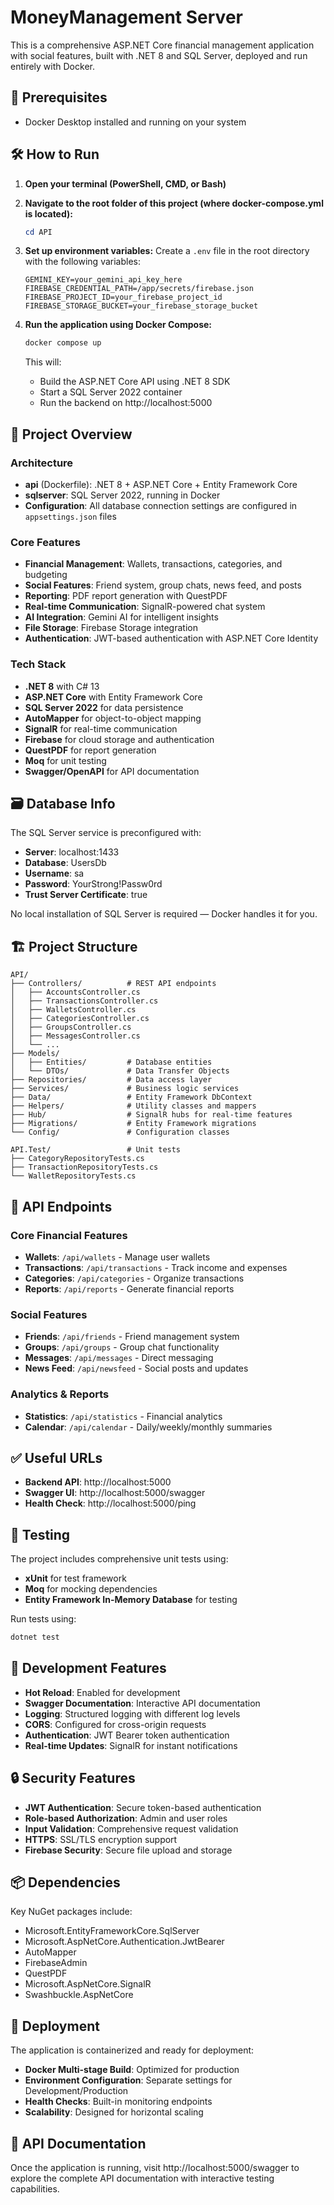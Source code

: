 # MoneyManagement Server

This is a comprehensive ASP.NET Core financial management application with social features, built with .NET 8 and SQL Server, deployed and run entirely with Docker.

## 🚀 Prerequisites

- Docker Desktop installed and running on your system

## 🛠️ How to Run

1. **Open your terminal (PowerShell, CMD, or Bash)**

2. **Navigate to the root folder of this project (where docker-compose.yml is located):**
   ```powershell
   cd API
   ```

3. **Set up environment variables:**
   Create a `.env` file in the root directory with the following variables:
   ```env
   GEMINI_KEY=your_gemini_api_key_here
   FIREBASE_CREDENTIAL_PATH=/app/secrets/firebase.json
   FIREBASE_PROJECT_ID=your_firebase_project_id
   FIREBASE_STORAGE_BUCKET=your_firebase_storage_bucket
   ```

4. **Run the application using Docker Compose:**
   ```powershell
   docker compose up
   ```

   This will:
   - Build the ASP.NET Core API using .NET 8 SDK
   - Start a SQL Server 2022 container
   - Run the backend on http://localhost:5000

## 📂 Project Overview

### Architecture
- **api** (Dockerfile): .NET 8 + ASP.NET Core + Entity Framework Core
- **sqlserver**: SQL Server 2022, running in Docker
- **Configuration**: All database connection settings are configured in `appsettings.json` files

### Core Features
- **Financial Management**: Wallets, transactions, categories, and budgeting
- **Social Features**: Friend system, group chats, news feed, and posts
- **Reporting**: PDF report generation with QuestPDF
- **Real-time Communication**: SignalR-powered chat system
- **AI Integration**: Gemini AI for intelligent insights
- **File Storage**: Firebase Storage integration
- **Authentication**: JWT-based authentication with ASP.NET Core Identity

### Tech Stack
- **.NET 8** with C# 13
- **ASP.NET Core** with Entity Framework Core
- **SQL Server 2022** for data persistence
- **AutoMapper** for object-to-object mapping
- **SignalR** for real-time communication
- **Firebase** for cloud storage and authentication
- **QuestPDF** for report generation
- **Moq** for unit testing
- **Swagger/OpenAPI** for API documentation

## 🗃️ Database Info

The SQL Server service is preconfigured with:
- **Server**: localhost:1433
- **Database**: UsersDb
- **Username**: sa
- **Password**: YourStrong!Passw0rd
- **Trust Server Certificate**: true

No local installation of SQL Server is required — Docker handles it for you.

## 🏗️ Project Structure

```
API/
├── Controllers/          # REST API endpoints
│   ├── AccountsController.cs
│   ├── TransactionsController.cs
│   ├── WalletsController.cs
│   ├── CategoriesController.cs
│   ├── GroupsController.cs
│   ├── MessagesController.cs
│   └── ...
├── Models/
│   ├── Entities/         # Database entities
│   └── DTOs/             # Data Transfer Objects
├── Repositories/         # Data access layer
├── Services/             # Business logic services
├── Data/                 # Entity Framework DbContext
├── Helpers/              # Utility classes and mappers
├── Hub/                  # SignalR hubs for real-time features
├── Migrations/           # Entity Framework migrations
└── Config/               # Configuration classes

API.Test/                 # Unit tests
├── CategoryRepositoryTests.cs
├── TransactionRepositoryTests.cs
└── WalletRepositoryTests.cs
```

## 🔑 API Endpoints

### Core Financial Features
- **Wallets**: `/api/wallets` - Manage user wallets
- **Transactions**: `/api/transactions` - Track income and expenses
- **Categories**: `/api/categories` - Organize transactions
- **Reports**: `/api/reports` - Generate financial reports

### Social Features
- **Friends**: `/api/friends` - Friend management system
- **Groups**: `/api/groups` - Group chat functionality
- **Messages**: `/api/messages` - Direct messaging
- **News Feed**: `/api/newsfeed` - Social posts and updates

### Analytics & Reports
- **Statistics**: `/api/statistics` - Financial analytics
- **Calendar**: `/api/calendar` - Daily/weekly/monthly summaries

## ✅ Useful URLs

- **Backend API**: http://localhost:5000
- **Swagger UI**: http://localhost:5000/swagger
- **Health Check**: http://localhost:5000/ping

## 🧪 Testing

The project includes comprehensive unit tests using:
- **xUnit** for test framework
- **Moq** for mocking dependencies
- **Entity Framework In-Memory Database** for testing

Run tests using:
```powershell
dotnet test
```

## 🔧 Development Features

- **Hot Reload**: Enabled for development
- **Swagger Documentation**: Interactive API documentation
- **Logging**: Structured logging with different log levels
- **CORS**: Configured for cross-origin requests
- **Authentication**: JWT Bearer token authentication
- **Real-time Updates**: SignalR for instant notifications

## 🔒 Security Features

- **JWT Authentication**: Secure token-based authentication
- **Role-based Authorization**: Admin and user roles
- **Input Validation**: Comprehensive request validation
- **HTTPS**: SSL/TLS encryption support
- **Firebase Security**: Secure file upload and storage

## 📦 Dependencies

Key NuGet packages include:
- Microsoft.EntityFrameworkCore.SqlServer
- Microsoft.AspNetCore.Authentication.JwtBearer
- AutoMapper
- FirebaseAdmin
- QuestPDF
- Microsoft.AspNetCore.SignalR
- Swashbuckle.AspNetCore

## 🚀 Deployment

The application is containerized and ready for deployment:
- **Docker Multi-stage Build**: Optimized for production
- **Environment Configuration**: Separate settings for Development/Production
- **Health Checks**: Built-in monitoring endpoints
- **Scalability**: Designed for horizontal scaling

## 📄 API Documentation

Once the application is running, visit http://localhost:5000/swagger to explore the complete API documentation with interactive testing capabilities.
